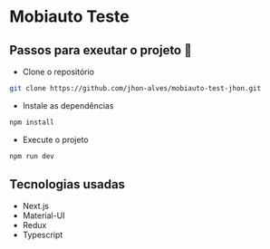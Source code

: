 # Mobiauto Teste

## Passos para exeutar o projeto 🚀

- Clone o repositório

```bash
git clone https://github.com/jhon-alves/mobiauto-test-jhon.git
```

- Instale as dependências

```bash
npm install
```

- Execute o projeto

```bash
npm run dev
```

## Tecnologias usadas

- Next.js
- Material-UI
- Redux
- Typescript